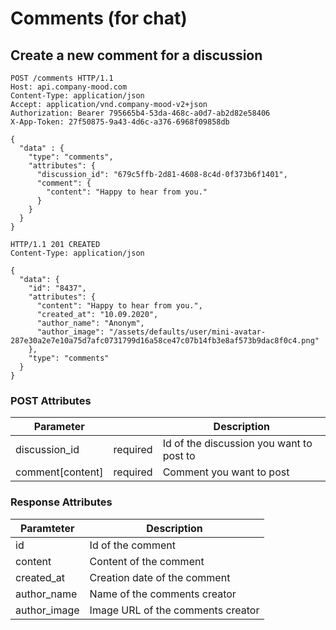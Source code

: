 # Comments (for chat)

## Create a new comment for a discussion

```http
POST /comments HTTP/1.1
Host: api.company-mood.com
Content-Type: application/json
Accept: application/vnd.company-mood-v2+json
Authorization: Bearer 795665b4-53da-468c-a0d7-ab2d82e58406
X-App-Token: 27f50875-9a43-4d6c-a376-6968f09858db

{
  "data" : {
    "type": "comments",
    "attributes": {
      "discussion_id": "679c5ffb-2d81-4608-8c4d-0f373b6f1401",
      "comment": {
        "content": "Happy to hear from you."
      }
    }
  }
}
```

```http
HTTP/1.1 201 CREATED
Content-Type: application/json

{
  "data": {
    "id": "8437",
    "attributes": {
      "content": "Happy to hear from you.",
      "created_at": "10.09.2020",
      "author_name": "Anonym",
      "author_image": "/assets/defaults/user/mini-avatar-287e30a2e7e10a75d7afc0731799d16a58ce47c07b14fb3e8af573b9dac8f0c4.png"
    },
    "type": "comments"
  }
}
```

### POST Attributes

Parameter                   |          | Description
----------------------------|----------|------------
discussion_id               | required | Id of the discussion you want to post to
comment[content]            | required | Comment you want to post

### Response Attributes

Paramteter     | Description
---------------|------------
id             | Id of the comment
content        | Content of the comment
created_at     | Creation date of the comment
author_name    | Name of the comments creator
author_image   | Image URL of the comments creator
